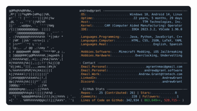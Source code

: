<a href="https://github.com/gursmeep404/gursmeep404">
  <picture>
    <source media="(prefers-color-scheme: light)" srcset="https://raw.githubusercontent.com/gursmeep404/gursmeep404/main/light_mode.svg">
    <img alt="Gursmeep's GitHub Profile README" src="https://raw.githubusercontent.com/gursmeep404/gursmeep404/main/dark_mode.svg">
  </picture>
</a>
